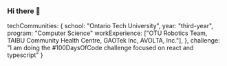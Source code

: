 ### Hi there 👋

  techCommunities: {
                        school: "Ontario Tech University",
                        year: "third-year",
                        program: "Computer Science"
                        workExperience: ["OTU Robotics Team, TAIBU Community Health Centre, GAOTek Inc, AVOLTA, Inc."],
                      },
 challenge: "I am doing the #100DaysOfCode challenge focused on react and typescript"
}

<!--
**MirisanRavindran/MirisanRavindran** is a ✨ _special_ ✨ repository because its `README.md` (this file) appears on your GitHub profile.

Here are some ideas to get you started:

- 🔭 I’m currently working on ...
- 🌱 I’m currently learning ...
- 👯 I’m looking to collaborate on ...
- 🤔 I’m looking for help with ...
- 💬 Ask me about ...
- 📫 How to reach me: ...
- 😄 Pronouns: ...
- ⚡ Fun fact: ...
-->
